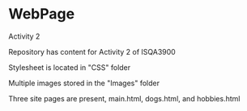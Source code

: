 # WebPage
 Activity 2

Repository has content for Activity 2 of ISQA3900

Stylesheet is located in "CSS" folder

Multiple images stored in the "Images" folder

Three site pages are present, main.html, dogs.html, and hobbies.html
